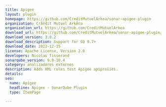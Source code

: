 ```yaml
---
title: Apigee
layout: plugin
homepage: https://github.com/CreditMutuelArkea/sonar-apigee-plugin
organization: CrÃ©dit Mutuel ArkÃ©a
organization_url: https://github.com/CreditMutuelArkea
download_url: https://github.com/CreditMutuelArkea/sonar-apigee-plugin/releases/download/v3.0.2/sonar-apigee-plugin-3.0.2.jar
download_version: 3.0.2
download_description: Support for SQ 9.7+
download_date: 2022-12-15
license: Apache License, Version 2.0
developers: Nicolas Tisserand
sonarqube_version: 9.9-10.4
category: analizadores externos
description: Adds XML rules test Apigee apiproxies.
details: 
seo:
  name: Apigee
  headline: Apigee - SonarQube Plugin
  type: ItemPage

---
```

